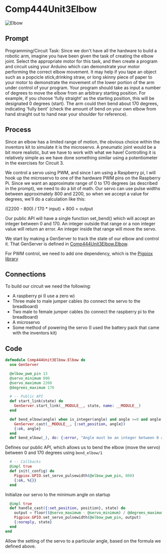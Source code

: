 # Comp444Unit3Elbow

![Elbow](./elbow.gif)

## Prompt

Programming/Circuit Task: Since we don't have all the hardware to build a robotic arm, imagine you have been given the task of creating the elbow joint. Select the appropriate motor for this task, and then create a program and circuit using your Arduino which can demonstrate your motor performing the correct elbow movement. It may help if you tape an object such as a popcicle stick,drinking straw, or long skinny piece of paper to your motor to demonstrate the movement of the lower portion of the arm under control of your program. Your program should take as input a number of degrees to move the elbow from an arbitrary starting position. For example, if you choose 'fully straight' as the starting position, this will be designated 0 degrees (start). The arm could then bend about 170 degrees, indicating 'fully bent' (check the amount of bend on your own elbow from hand straight out to hand near your shoulder for reference).

## Process

Since an elbow has a limited range of motion, the obvious choice within the inventors kit to simulate it is the microservo. A pneumatic joint would be a bit more realistic, but we have to work with what we have! Controlling it is relatively simple as we have done something similar using a potentiometer in the exercises for Circuit 3. 

We control a servo using PWM, and since I am using a Raspberry pi, I will hook up the microservo to one of the hardware PWM pins on the Raspberry Pi.  Since we want an approximate range of 0 to 170 degrees (as described in the prompt), we need to do a bit of math. Our servo can use pulse widths between approximately 800 and 2200, so when we accept a value for degrees, we'll do a calculation like this:

((2200 - 800) / 170 * input) + 800 = output

Our public API will have a single function set_bend() which will accept an integer between 0 and 170.  An integer outside that range or a non integer value will return an error.  An integer inside that range will move the servo.

We start by making a GenServer to track the state of our elbow and control it.  That GenServer is defined in [Comp444Unit3Elbow.Elbow](./lib/comp444_unit3_elbow/elbow.ex).

For PWM control, we need to add one dependency, which is the [Pigpiox library](https://github.com/tokafish/pigpiox)

## Connections

To build our circuit we need the following:
- A raspberry pi (I use a zero w)
- Three male to male jumper cables (to connect the servo to the breadboard)
- Two male to female jumper cables (to connect the raspberry pi to the breadboard)
- A microservo
- Some method of powering the servo (I used the battery pack that came with the inventors kit)


## Code

```elixir
defmodule Comp444Unit3Elbow.Elbow do
  use GenServer

  @elbow_pwm_pin 13
  @servo_minimum 800
  @servo_maximum 2200
  @degrees_maximum 170

  # -- Public API
  def start_link(state) do
    GenServer.start_link(__MODULE__, state, name: __MODULE__)
  end

  def bend_elbow(angle) when is_integer(angle) and angle >=0 and angle <= 170 do
    GenServer.cast(__MODULE__, {:set_position, angle})
    {:ok, angle}
  end
  def bend_elbow(_), do: {:error, "Angle must be an integer between 0 and 170"}

```

Defines our public API, which allows us to bend the elbow (move the servo) between 0 and 170 degrees using `bend_elbow/1`

```elixir
  # -- Callbacks
  @impl true
  def init(_config) do
    Pigpiox.GPIO.set_servo_pulsewidth(@elbow_pwm_pin, 800)
    {:ok, %{}}
  end
```

Initialize our servo to the minimum angle on startup

```elixir
  @impl true
  def handle_cast({:set_position, position}, state) do
    output = floor((@servo_maximum - @servo_minimum) / @degrees_maximum * position) + 800
    Pigpiox.GPIO.set_servo_pulsewidth(@elbow_pwm_pin, output)
    {:noreply, state}
  end
end
```

Allow the setting of the servo to a particular angle, based on the formula we defined above.
